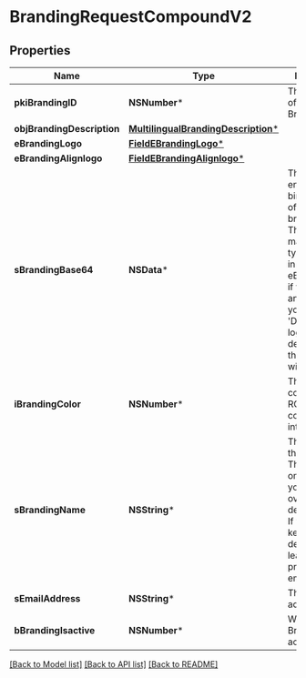 # BrandingRequestCompoundV2

## Properties
Name | Type | Description | Notes
------------ | ------------- | ------------- | -------------
**pkiBrandingID** | **NSNumber*** | The unique ID of the Branding | [optional] 
**objBrandingDescription** | [**MultilingualBrandingDescription***](MultilingualBrandingDescription.md) |  | 
**eBrandingLogo** | [**FieldEBrandingLogo***](FieldEBrandingLogo.md) |  | 
**eBrandingAlignlogo** | [**FieldEBrandingAlignlogo***](FieldEBrandingAlignlogo.md) |  | [optional] 
**sBrandingBase64** | **NSData*** | The Base64 encoded binary content of the branding logo. This need to match image type selected in eBrandingLogo if you supply an image. If you select &#39;Default&#39;, the logo will be deleted and the default one will be used. | [optional] 
**iBrandingColor** | **NSNumber*** | The primary color. This is a RGB color converted into integer | 
**sBrandingName** | **NSString*** | The name of the Branding  This value will only be set if you wish to overwrite the default name. If you want to keep the default name, leave this property empty | [optional] 
**sEmailAddress** | **NSString*** | The email address. | [optional] 
**bBrandingIsactive** | **NSNumber*** | Whether the Branding is active or not | 

[[Back to Model list]](../README.md#documentation-for-models) [[Back to API list]](../README.md#documentation-for-api-endpoints) [[Back to README]](../README.md)


